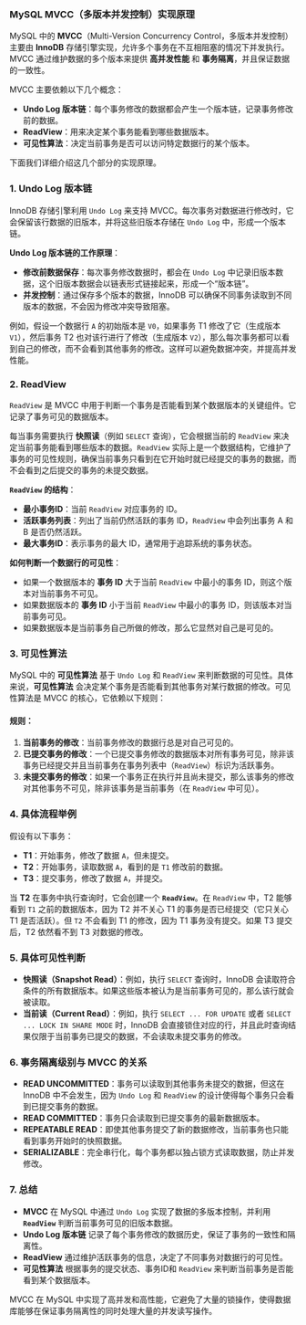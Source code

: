 ### MySQL MVCC（多版本并发控制）实现原理

MySQL 中的 **MVCC**（Multi-Version Concurrency Control，多版本并发控制）主要由 **InnoDB** 存储引擎实现，允许多个事务在不互相阻塞的情况下并发执行。MVCC 通过维护数据的多个版本来提供 **高并发性能** 和 **事务隔离**，并且保证数据的一致性。

MVCC 主要依赖以下几个概念：

- **Undo Log 版本链**：每个事务修改的数据都会产生一个版本链，记录事务修改前的数据。
- **ReadView**：用来决定某个事务能看到哪些数据版本。
- **可见性算法**：决定当前事务是否可以访问特定数据行的某个版本。

下面我们详细介绍这几个部分的实现原理。

### 1. **Undo Log 版本链**

InnoDB 存储引擎利用 `Undo Log` 来支持 MVCC。每次事务对数据进行修改时，它会保留该行数据的旧版本，并将这些旧版本存储在 `Undo Log` 中，形成一个版本链。

**Undo Log 版本链的工作原理**：

- **修改前数据保存**：每次事务修改数据时，都会在 `Undo Log` 中记录旧版本数据，这个旧版本数据会以链表形式链接起来，形成一个“版本链”。
- **并发控制**：通过保存多个版本的数据，InnoDB 可以确保不同事务读取到不同版本的数据，不会因为修改冲突导致阻塞。

例如，假设一个数据行 `A` 的初始版本是 `V0`，如果事务 T1 修改了它（生成版本 `V1`），然后事务 T2 也对该行进行了修改（生成版本 `V2`），那么每次事务都可以看到自己的修改，而不会看到其他事务的修改。这样可以避免数据冲突，并提高并发性能。

### 2. **ReadView**

`ReadView` 是 MVCC 中用于判断一个事务是否能看到某个数据版本的关键组件。它记录了事务可见的数据版本。

每当事务需要执行 **快照读**（例如 `SELECT` 查询），它会根据当前的 `ReadView` 来决定当前事务能看到哪些版本的数据。`ReadView` 实际上是一个数据结构，它维护了事务的可见性规则，确保当前事务只看到在它开始时就已经提交的事务的数据，而不会看到之后提交的事务的未提交数据。

**`ReadView` 的结构**：

- **最小事务ID**：当前 `ReadView` 对应事务的 ID。
- **活跃事务列表**：列出了当前仍然活跃的事务 ID，`ReadView` 中会列出事务 A 和 B 是否仍然活跃。
- **最大事务ID**：表示事务的最大 ID，通常用于追踪系统的事务状态。

**如何判断一个数据行的可见性**：

- 如果一个数据版本的 **事务 ID** 大于当前 `ReadView` 中最小的事务 ID，则这个版本对当前事务不可见。
- 如果数据版本的 **事务 ID** 小于当前 `ReadView` 中最小的事务 ID，则该版本对当前事务可见。
- 如果数据版本是当前事务自己所做的修改，那么它显然对自己是可见的。

### 3. **可见性算法**

MySQL 中的 **可见性算法** 基于 `Undo Log` 和 `ReadView` 来判断数据的可见性。具体来说，**可见性算法** 会决定某个事务是否能看到其他事务对某行数据的修改。可见性算法是 MVCC 的核心，它依赖以下规则：

#### 规则：

1. **当前事务的修改**：当前事务修改的数据行总是对自己可见的。
2. **已提交事务的修改**：一个已提交事务修改的数据版本对所有事务可见，除非该事务已经提交并且当前事务在事务列表中（`ReadView`）标识为活跃事务。
3. **未提交事务的修改**：如果一个事务正在执行并且尚未提交，那么该事务的修改对其他事务不可见，除非该事务是当前事务（在 `ReadView` 中可见）。

### 4. **具体流程举例**

假设有以下事务：

- **T1**：开始事务，修改了数据 `A`，但未提交。
- **T2**：开始事务，读取数据 `A`，看到的是 `T1` 修改前的数据。
- **T3**：提交事务，修改了数据 `A`，并提交。

当 **T2** 在事务中执行查询时，它会创建一个 **`ReadView`**。在 `ReadView` 中，T2 能够看到 `T1` 之前的数据版本，因为 T2 并不关心 T1 的事务是否已经提交（它只关心 T1 是否活跃）。但 `T2` 不会看到 T1 的修改，因为 T1 事务没有提交。如果 T3 提交后，T2 依然看不到 T3 对数据的修改。

### 5. **具体可见性判断**

- **快照读（Snapshot Read）**：例如，执行 `SELECT` 查询时，InnoDB 会读取符合条件的所有数据版本。如果这些版本被认为是当前事务可见的，那么该行就会被读取。
- **当前读（Current Read）**：例如，执行 `SELECT ... FOR UPDATE` 或者 `SELECT ... LOCK IN SHARE MODE` 时，InnoDB 会直接锁住对应的行，并且此时查询结果仅限于当前事务已提交的数据，不会读取未提交事务的修改。

### 6. **事务隔离级别与 MVCC 的关系**

- **READ UNCOMMITTED**：事务可以读取到其他事务未提交的数据，但这在 InnoDB 中不会发生，因为 `Undo Log` 和 `ReadView` 的设计使得每个事务只会看到已提交事务的数据。
- **READ COMMITTED**：事务只会读取到已提交事务的最新数据版本。
- **REPEATABLE READ**：即使其他事务提交了新的数据修改，当前事务也只能看到事务开始时的快照数据。
- **SERIALIZABLE**：完全串行化，每个事务都以独占锁方式读取数据，防止并发修改。

### 7. **总结**

- **MVCC** 在 MySQL 中通过 `Undo Log` 实现了数据的多版本控制，并利用 **`ReadView`** 判断当前事务可见的旧版本数据。
- **Undo Log 版本链** 记录了每个事务修改的数据历史，保证了事务的一致性和隔离性。
- **ReadView** 通过维护活跃事务的信息，决定了不同事务对数据行的可见性。
- **可见性算法** 根据事务的提交状态、事务ID和 `ReadView` 来判断当前事务是否能看到某个数据版本。

MVCC 在 MySQL 中实现了高并发和高性能，它避免了大量的锁操作，使得数据库能够在保证事务隔离性的同时处理大量的并发读写操作。